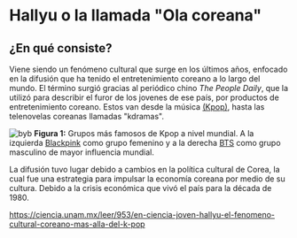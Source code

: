 # Hallyu o la llamada "Ola coreana"  

## ¿En qué consiste?  

Viene siendo un fenómeno cultural que surge en los últimos años, enfocado en la difusión que ha tenido el entretenimiento coreano a lo largo del mundo. El término surgió gracias al periódico chino *The People Daily*, que la utilizó para describir el furor de los jovenes de ese país, por productos de entretenimiento coreano. Estos van desde la música [(Kpop)](https://es.wikipedia.org/wiki/K-pop), hasta las telenovelas coreanas llamadas "kdramas".  

![byb](https://i2.wp.com/erizos.mx/wp-content/uploads/2021/01/blackpink-parasite-bts-orgullo-corea-del-sur.jpg?w=1280&ssl=1)
**Figura 1:** Grupos más famosos de Kpop a nivel mundial. A la izquierda [Blackpink](https://es.wikipedia.org/wiki/Blackpink) como grupo femenino y a la derecha [BTS](https://es.wikipedia.org/wiki/BTS) como grupo masculino de mayor influencia mundial.

La difusión tuvo lugar debido a cambios en la política cultural de Corea, la cual fue una estrategia para impulsar la economía coreana por medio de su cultura.  Debido a la crisis económica que vivó el país para la década de 1980. 

https://ciencia.unam.mx/leer/953/en-ciencia-joven-hallyu-el-fenomeno-cultural-coreano-mas-alla-del-k-pop
